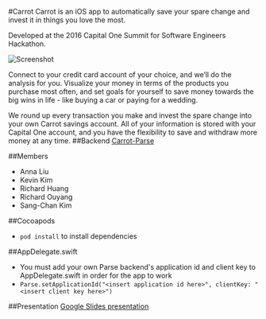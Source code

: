 #Carrot
Carrot is an iOS app to automatically save your spare change and invest it in things you love the most. 

Developed at the 2016 Capital One Summit for Software Engineers Hackathon.

![Screenshot](http://i.imgur.com/rMU0rGD.png)

Connect to your credit card account of your choice, and we’ll do the analysis for you. Visualize your money in terms of the products you purchase most often, and set goals for yourself to save money towards the big wins in life - like buying a car or paying for a wedding.

We round up every transaction you make and invest the spare change into your own Carrot savings account. All of your information is stored with your Capital One account, and you have the flexibility to save and withdraw more money at any time.
##Backend
[Carrot-Parse](https://github.com/rlouyang/carrot-parse)

##Members
* Anna Liu
* Kevin Kim
* Richard Huang
* Richard Ouyang
* Sang-Chan Kim
 
##Cocoapods
* `pod install` to install dependencies

##AppDelegate.swift
* You must add your own Parse backend's application id and client key to AppDelegate.swift in order for the app to work
* `Parse.setApplicationId("<insert application id here>", clientKey: "<insert client key here>")`

##Presentation 
[Google Slides presentation](https://docs.google.com/presentation/d/1Q6uJYYkDGKc0allsuwSXiLVXeCoRFXU_G_LaQtDejzE/edit)

